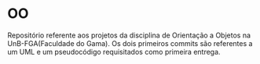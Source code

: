 # OO
Repositório referente aos projetos da disciplina de Orientação a Objetos na UnB-FGA(Faculdade do Gama).
Os dois primeiros commits são referentes a um UML e um pseudocódigo requisitados como primeira entrega.


